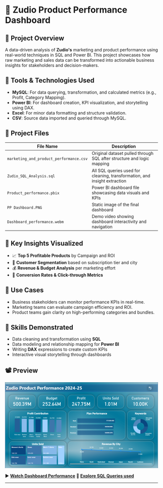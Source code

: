 # 🛒 Zudio Product Performance Dashboard

## 📌 Project Overview
A data-driven analysis of **Zudio's** marketing and product performance using real-world techniques in SQL and Power BI. This project showcases how raw marketing and sales data can be transformed into actionable business insights for stakeholders and decision-makers.

## 🧰 Tools & Technologies Used
- **MySQL**: For data querying, transformation, and calculated metrics (e.g., Profit, Category Mapping).
- **Power BI**: For dashboard creation, KPI visualization, and storytelling using DAX.
- **Excel**: For minor data formatting and structure validation.
- **CSV**: Source data imported and queried through MySQL.

## 📁 Project Files

| File Name                               | Description                                                               |
|-----------------------------------------|--------------------------------------------------------------------       |
| `marketing_and_product_performance.csv` | Original dataset pulled through SQL after structure and logic mapping     |
| `Zudio_SQL_Analysis.sql`                | All SQL queries used for cleaning, transformation, and insight extraction |
| `Product_performance.pbix`              | Power BI dashboard file showcasing data visuals and KPIs                  |
| `PP Dashboard.PNG`                      | Static image of the final dashboard                                       |
| `Dashboard_performance.webm`            | Demo video showing dashboard interactivity and navigation                 |

## 🧠 Key Insights Visualized
- 📈 **Top 5 Profitable Products** by Campaign and ROI  
- 🧍 **Customer Segmentation** based on subscription tier and city  
- 💰 **Revenue & Budget Analysis** per marketing effort  
- 🎯 **Conversion Rates & Click-through Metrics**  

## 🔗 Use Cases
- Business stakeholders can monitor performance KPIs in real-time.
- Marketing teams can evaluate campaign efficiency and ROI.
- Product teams gain clarity on high-performing categories and bundles.

## 🚀 Skills Demonstrated
- Data cleaning and transformation using **SQL**  
- Data modeling and relationship mapping for **Power BI**  
- Writing **DAX** expressions to create custom KPIs  
- Interactive visual storytelling through dashboards

## 📽️ Preview
![Dashboard Preview](PP%20Dashboard.PNG)

▶️ **[Watch Dashboard Performance](Dashboard_performance.webm)**
🔗 **[Explore SQL Queries used](Zudio_SQL_Analysis.sql)**

---
